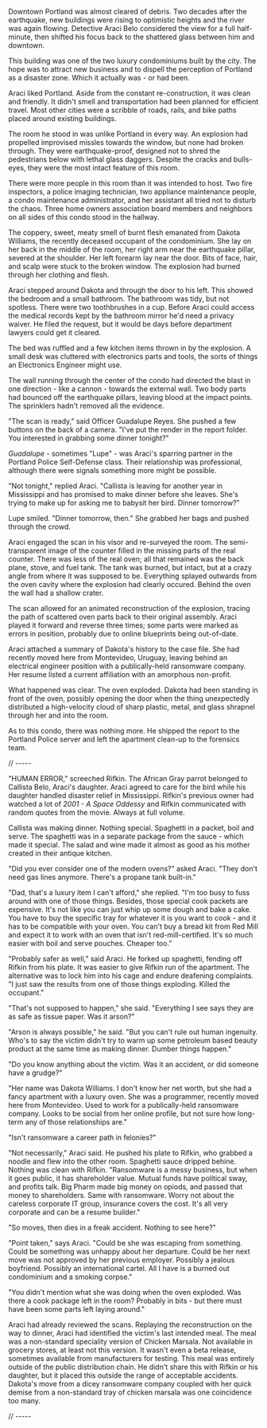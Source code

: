 Downtown Portland was almost cleared of debris. Two decades after the earthquake, new buildings were rising to optimistic heights and the river was again flowing. Detective Araci Belo considered the view for a full half-minute, then shifted his focus back to the shattered glass between him and downtown. 

This building was one of the two luxury condominiums built by the city. The hope was to attract new business and to dispell the perception of Portland as a disaster zone. Which it actually was - or had been.

Araci liked Portland. Aside from the constant re-construction, it was clean and friendly. It didn't smell and transportation had been planned for efficient travel. Most other cities were a scribble of roads, rails, and bike paths placed around existing buildings.

The room he stood in was unlike Portland in every way. An explosion had propelled improvised missles towards the window, but none had broken through. They were earthquake-proof, designed not to shred the pedestrians below with lethal glass daggers. Despite the cracks and bulls-eyes, they were the most intact feature of this room.

There were more people in this room than it was intended to host. Two fire inspectors, a police imaging technician, two appliance maintenance people, a condo maintenance administrator, and her assistant all tried not to disturb the chaos. Three home owners association board members and neighbors on all sides of this condo stood in the hallway.

The coppery, sweet, meaty smell of burnt flesh emanated from Dakota Williams, the recently deceased occupant of the condominium. She lay on her back in the middle of the room, her right arm near the earthquake pillar, severed at the shoulder. Her left forearm lay near the door. Bits of face, hair, and scalp were stuck to the broken window. The explosion had burned through her clothing and flesh.

Araci stepped around Dakota and through the door to his left. This showed the bedroom and a small bathroom. The bathroom was tidy, but not spotless. There were two toothbrushes in a cup. Before Araci could access the medical records kept by the bathroom mirror he'd need a privacy waiver. He filed the request, but it would be days before department lawyers could get it cleared.

The bed was ruffled and a few kitchen items thrown in by the explosion. A small desk was cluttered with electronics parts and tools, the sorts of things an Electronics Engineer might use.

The wall running through the center of the condo had directed the blast in one direction - like a cannon - towards the external wall. Two body parts had bounced off the earthquake pillars, leaving blood at the impact points. The sprinklers hadn't removed all the evidence.

"The scan is ready," said Officer Guadalupe Reyes. She pushed a few buttons on the back of a camera. "I've put the render in the report folder. You interested in grabbing some dinner tonight?" 

*Guadalupe* - sometimes "Lupe" - was Araci's sparring partner in the Portland Police Self-Defense class. Their relationship was professional, although there were signals something more might be possible. 

"Not tonight," replied Araci. "Callista is leaving for another year in Mississippi and has promised to make dinner before she leaves. She's trying to make up for asking me to babysit her bird. Dinner tomorrow?"

Lupe smiled. "Dinner tomorrow, then." She grabbed her bags and pushed through the crowd. 

Araci engaged the scan in his visor and re-surveyed the room. The semi-transparent image of the counter filled in the missing parts of the real counter. There was less of the real oven; all that remained was the back plane, stove, and fuel tank. The tank was burned, but intact, but at a crazy angle from where it was supposed to be. Everything splayed outwards from the oven cavity where the explosion had clearly occured. Behind the oven the wall had a shallow crater.

The scan allowed for an animated reconstruction of the explosion, tracing the path of scattered oven parts back to their original assembly. Araci played it forward and reverse three times; some parts were marked as errors in position, probably due to online blueprints being out-of-date.

Araci attached a summary of Dakota's history to the case file. She had recently moved here from Montevideo, Uruguay, leaving behind an electrical engineer position with a publically-held ransomware company. Her resume listed a current affiliation with an amorphous non-profit.

What happened was clear. The oven exploded. Dakota had been standing in front of the oven, possibly opening the door when the thing unexpectedly distributed a high-velocity cloud of sharp plastic, metal, and glass shrapnel through her and into the room.

As to this condo, there was nothing more. He shipped the report to the Portland Police server and left the apartment clean-up to the forensics team.

// -----

"HUMAN ERROR," screeched Rifkin. The African Gray parrot belonged to Callista Belo, Araci's daughter. Araci agreed to care for the bird while his daughter handled disaster relief in Mississippi. Rifkin's previous owner had watched a lot of *2001 - A Space Oddessy* and Rifkin communicated with random quotes from the movie. Always at full volume. 

Callista was making dinner. Nothing special. Spaghetti in a packet, boil and serve. The spaghetti was in a separate package from the sauce - which made it special. The salad and wine made it almost as good as his mother created in their antique kitchen.

"Did you ever consider one of the modern ovens?" asked Araci. "They don't need gas lines anymore. There's a propane tank built-in."

"Dad, that's a luxury item I can't afford," she replied. "I'm too busy to fuss around with one of those things. Besides, those special cook packets are expensive. It's not like you can just whip up some dough and bake a cake. You have to buy the specific tray for whatever it is you want to cook - and it has to be compatible with your oven. You can't buy a bread kit from Red Mill and expect it to work with an oven that isn't red-mill-certified. It's so much easier with boil and serve pouches. Cheaper too."

"Probably safer as well," said Araci. He forked up spaghetti, fending off Rifkin from his plate. It was easier to give Rifkin run of the apartment. The alternative was to lock him into his cage and endure deafening complaints. "I just saw the results from one of those things exploding. Killed the occupant."

"That's not supposed to happen," she said. "Everything I see says they are as safe as tissue paper. Was it arson?"

"Arson is always possible," he said. "But you can't rule out human ingenuity. Who's to say the victim didn't try to warm up some petroleum based beauty product at the same time as making dinner. Dumber things happen."

"Do you know anything about the victim. Was it an accident, or did someone have a grudge?"

"Her name was Dakota Williams. I don't know her net worth, but she had a fancy apartment with a luxury oven. She was a programmer, recently moved here from Montevideo. Used to work for a publically-held ransomware company. Looks to be social from her online profile, but not sure how long-term any of those relationships are."

"Isn't ransomware a career path in felonies?"

"Not necessarily," Araci said. He pushed his plate to Rifkin, who grabbed a noodle and flew into the other room. Spaghetti sauce dripped behine. Nothing was clean with Rifkin. "Ransomware is a messy business, but when it goes public, it has shareholder value. Mutual funds have political sway, and profits talk. Big Pharm made big money on opiods, and passed that money to shareholders. Same with ransomware. Worry not about the careless corporate IT group, insurance covers the cost. It's all very corporate and can be a resume builder."

"So moves, then dies in a freak accident. Nothing to see here?"

"Point taken," says Araci. "Could be she was escaping from something. Could be something was unhappy about her departure. Could be her next move was not approved by her previous employer. Possibly a jealous boyfriend. Possibly an international cartel. All I have is a burned out condominium and a smoking corpse."

"You didn't mention what she was doing when the oven exploded. Was there a cook package left in the room? Probably in bits - but there must have been some parts left laying around."

Araci had already reviewed the scans. Replaying the reconstruction on the way to dinner, Araci had identified the victim's last intended meal. The meal was a non-standard speciality version of Chicken Marsala. Not available in grocery stores, at least not this version. It wasn't even a beta release, sometimes available from manufacturers for testing. This meal was entirely outside of the public distribution chain. He didn't share this with Rifkin or his daughter, but it placed this outside the range of acceptable accidents. Dakota's move from a dicey ransomware company coupled with her quick demise from a non-standard tray of chicken marsala was one coincidence too many.

// -----
